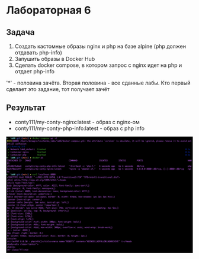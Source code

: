 # Лабораторная 6
## Задача
1. Создать кастомные образы nginx и php на базе alpine (php должен отдавать php-info)
2. Запушить образы в Docker Hub
3. Сделать docker compose, в котором запрос с nginx идет на php и отдает php-info

'*' - половина зачёта. Вторая половина - все сданные лабы. Кто первый сделает это задание, тот получает зачёт

## Результат

* conty111/my-conty-nginx:latest - образ с nginx-ом
* conty111/my-conty-php-info:latest - образ с php info

![alt text](image.png)